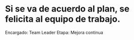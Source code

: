 # Si se va de acuerdo al plan, se felicita al equipo de trabajo.

Encargado: Team Leader
Etapa: Mejora continua